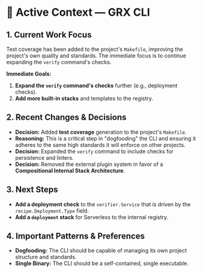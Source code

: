 # 📘 Active Context — GRX CLI

## 1. Current Work Focus
Test coverage has been added to the project's `Makefile`, improving the project's own quality and standards. The immediate focus is to continue expanding the `verify` command's checks.

**Immediate Goals:**
1.  **Expand the `verify` command's checks** further (e.g., deployment checks).
2.  **Add more built-in stacks** and templates to the registry.

## 2. Recent Changes & Decisions
- **Decision:** Added **test coverage** generation to the project's `Makefile`.
- **Reasoning:** This is a critical step in "dogfooding" the CLI and ensuring it adheres to the same high standards it will enforce on other projects.
- **Decision:** Expanded the `verify` command to include checks for persistence and linters.
- **Decision:** Removed the external plugin system in favor of a **Compositional Internal Stack Architecture**.

## 3. Next Steps
- **Add a deployment check** to the `verifier.Service` that is driven by the `recipe.Deployment.Type` field.
- **Add a `deployment` stack** for Serverless to the internal registry.

## 4. Important Patterns & Preferences
- **Dogfooding:** The CLI should be capable of managing its own project structure and standards.
- **Single Binary:** The CLI should be a self-contained, single executable.
